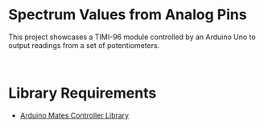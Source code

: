 # Spectrum Values from Analog Pins
This project showcases a TIMI-96 module controlled by an Arduino Uno to output readings from a set of potentiometers.

</br>

# Library Requirements
- [Arduino Mates Controller Library](https://github.com/BreadBoardMates/Arduino-Mates-Controller)